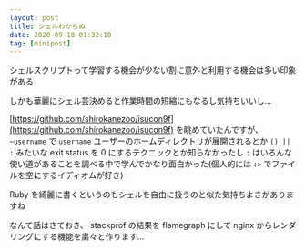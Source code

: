 ```yaml
---
layout: post
title: シェルわからぬ
date: 2020-09-18 01:32:10
tag: [minipost]
---
```


シェルスクリプトって学習する機会が少ない割に意外と利用する機会は多い印象がある

しかも華麗にシェル芸決めると作業時間の短縮にもなるし気持ちいいし...

[https://github.com/shirokanezoo/isucon9f](https://github.com/shirokanezoo/isucon9f) を眺めていたんですが、 `~username` で `username` ユーザーのホームディレクトリが展開されるとか `() || :` みたいな exit status を 0 にするテクニックとか知らなかったし `:` はいろんな使い道があることを調べる中で学んでかなり面白かった(個人的には `:>` でファイルを空にするイディオムが好き)

Ruby を綺麗に書くというのもシェルを自由に扱うのと似た気持ちよさがありますね

なんて話はさておき、 stackprof の結果を flamegraph にして nginx からレンダリングにする機能を粛々と作ります...
